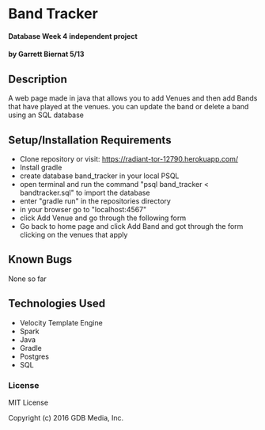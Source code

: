 # Band Tracker

#### Database Week 4 independent project

#### by Garrett Biernat 5/13
## Description
A web page made in java that allows you to add Venues and then add Bands that have played at the venues. you can update the band or delete a band using an SQL database

## Setup/Installation Requirements

* Clone repository or visit:  https://radiant-tor-12790.herokuapp.com/
* Install gradle
* create database band_tracker in your local PSQL
* open terminal and run the command "psql band_tracker < bandtracker.sql" to import the database
* enter "gradle run" in the repositories directory
* in your browser go to "localhost:4567"
* click Add Venue and go through the following form
* Go back to home page and click Add Band and got through the form clicking on the venues that apply

## Known Bugs
None so far

## Technologies Used
* Velocity Template Engine
* Spark
* Java
* Gradle
* Postgres
* SQL

### License

MIT License

Copyright (c) 2016 GDB Media, Inc.
